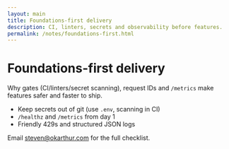 ```yaml
---
layout: main
title: Foundations-first delivery
description: CI, linters, secrets and observability before features.
permalink: /notes/foundations-first.html
---
```


# Foundations-first delivery

Why gates (CI/linters/secret scanning), request IDs and `/metrics` make features safer and faster to ship.

- Keep secrets out of git (use `.env`, scanning in CI)
- `/healthz` and `/metrics` from day 1
- Friendly 429s and structured JSON logs

Email [steven@okarthur.com](mailto:steven@okarthur.com) for the full checklist.
